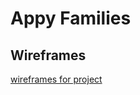 # Appy Families

## Wireframes
[wireframes for project](./assets/wireframes/appy-families-wireframes.pdf)
